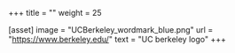 +++
title = ""
weight = 25

[asset]
  image = "UCBerkeley_wordmark_blue.png"
  url = "https://www.berkeley.edu/"
  text = "UC berkeley logo"
+++
